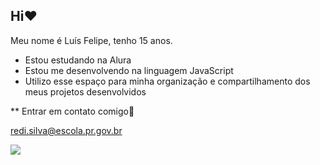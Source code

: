 ## Hi❤️

Meu nome é Luís Felipe, tenho 15 anos.

- Estou estudando na Alura
- Estou me desenvolvendo na linguagem JavaScript
- Utilizo esse espaço para minha organização e compartilhamento dos meus projetos desenvolvidos

** Entrar em contato comigo📧

redi.silva@escola.pr.gov.br

![](https://media1.tenor.com/m/jNXwTFt0PFMAAAAC/spongebob-squarepants.gif)
